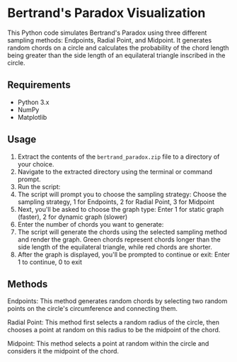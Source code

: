 # Bertrand's Paradox Visualization

This Python code simulates Bertrand's Paradox using three different sampling methods: Endpoints, Radial Point, and Midpoint. It generates random chords on a circle and calculates the probability of the chord length being greater than the side length of an equilateral triangle inscribed in the circle.

## Requirements

- Python 3.x
- NumPy
- Matplotlib

## Usage

1. Extract the contents of the `bertrand_paradox.zip` file to a directory of your choice.
2. Navigate to the extracted directory using the terminal or command prompt.
3. Run the script:
4. The script will prompt you to choose the sampling strategy:
   Choose the sampling strategy, 1 for Endpoints, 2 for Radial Point, 3 for Midpoint
5. Next, you'll be asked to choose the graph type: Enter 1 for static graph (faster), 2 for dynamic graph (slower)
6. Enter the number of chords you want to generate:
7. The script will generate the chords using the selected sampling method and render the graph. Green chords represent chords longer than the side length of the 
   equilateral triangle, while red chords are shorter.
8. After the graph is displayed, you'll be prompted to continue or exit: Enter 1 to continue, 0 to exit
   
## Methods
 Endpoints: This method generates random chords by selecting two random points on the circle's circumference and connecting them.

 Radial Point: This method first selects a random radius of the circle, then chooses a point at random on this radius to be the midpoint of the chord.

 Midpoint: This method selects a point at random within the circle and considers it the midpoint of the chord.
